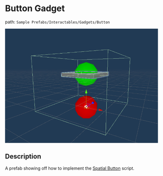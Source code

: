 # Button Gadget

path: `Sample Prefabs/Interactables/Gadgets/Button`

![Button Prefab in scene](/Media/Manual/Gadgets/ButtonGadgetScene.png)

## Description
A prefab showing off how to implement the [Spatial Button](/Manual/Interaction/SpatialButton.md) script.

